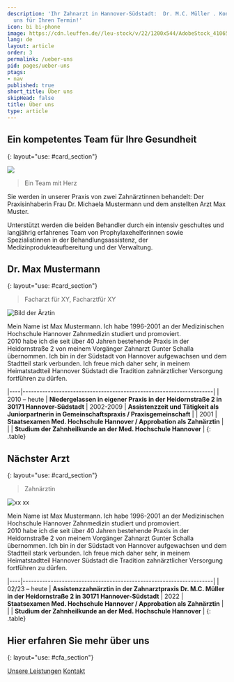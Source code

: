```yaml
---
description: 'Ihr Zahnarzt in Hannover-Südstadt:  Dr. M.C. Müller . Kontaktieren Sie
  uns für Ihren Termin!'
icon: bi bi-phone
image: https://cdn.leuffen.de//leu-stock/v/22/1200x544/AdobeStock_410652591.jpeg
lang: de
layout: article
order: 3
permalink: /ueber-uns
pid: pages/ueber-uns
ptags:
- nav
published: true
short_title: Über uns
skipHead: false
title: Über uns
type: article
---
```





## Ein kompetentes Team für Ihre Gesundheit
{: layout="use: #card_section"}

![](cdn:///leu-stock/v/64/1920x1280_1200x800_992x661_768x512_480x320_256x256/AdobeStock_495434983.avif_jpeg)

> Ein Team mit Herz

Sie werden in unserer Praxis von zwei Zahnärztinnen behandelt: Der Praxisinhaberin Frau Dr. Michaela Mustermann und
dem anstellten Arzt Max Muster.

Unterstützt werden die beiden Behandler durch ein intensiv geschultes und langjährig erfahrenes Team von
Prophylaxehelferinnen sowie Spezialistinnen in der Behandlungsassistenz, der Medizinprodukteaufbereitung und der Verwaltung.




## Dr. Max Mustermann
{: layout="use: #card_section"}

> Facharzt für XY, Facharztfür XY

![Bild der Ärztin](https://cdn.leuffen.de/hyperpage-components/v1.0//img/default-person-female.jpg)

Mein Name ist Max Mustermann. Ich habe 1996-2001 an der Medizinischen Hochschule Hannover Zahnmedizin studiert und promoviert. 	
2010 habe ich die seit über 40 Jahren bestehende Praxis in der
Heidornstraße 2 von meinem Vorgänger Zahnarzt Gunter Schalla übernommen.
Ich bin in der Südstadt von Hannover aufgewachsen und dem Stadtteil stark
verbunden. Ich freue mich daher sehr, in meinem Heimatstadtteil Hannover Südstadt die Tradition zahnärztlicher Versorgung fortführen zu dürfen.

|----|--------------------------------------------------------------------|
| 2010 – heute | **Niedergelassen in eigener Praxis in der Heidornstraße 2 in 30171 Hannover-Südstadt**
| 2002-2009 | **Assistenzzeit und Tätigkeit als Juniorpartnerin in Gemeinschaftspraxis / Praxisgemeinschaft**          |
| 2001 | **Staatsexamen Med. Hochschule Hannover / Approbation als Zahnärztin** |
|  | **Studium der Zahnheilkunde an der Med. Hochschule Hannover**   |
{: .table}

## Nächster Arzt
{: layout="use: #card_section"}

> Zahnärztin

![ xx xx](https://cdn.leuffen.de/hyperpage-components/v1.0//img/default-person-female.jpg)

Mein Name ist Max Mustermann. Ich habe 1996-2001 an der Medizinischen Hochschule Hannover Zahnmedizin studiert und promoviert. 	
2010 habe ich die seit über 40 Jahren bestehende Praxis in der
Heidornstraße 2 von meinem Vorgänger Zahnarzt Gunter Schalla übernommen.
Ich bin in der Südstadt von Hannover aufgewachsen und dem Stadtteil stark
verbunden. Ich freue mich daher sehr, in meinem Heimatstadtteil Hannover Südstadt die Tradition zahnärztlicher Versorgung fortführen zu dürfen.

|----|--------------------------------------------------------------------|
| 02/23 – heute | **Assistenzzahnärztin in der Zahnarztpraxis Dr. M.C. Müller in der Heidornstraße 2 in 30171 Hannover-Südstadt**
| 2022 | **Staatsexamen Med. Hochschule Hannover / Approbation als Zahnärztin** |
|  | **Studium der Zahnheilkunde an der Med. Hochschule Hannover**   |
{: .table}
                          

## Hier erfahren Sie mehr über uns
{: layout="use: #cfa_section"}

[Unsere Leistungen](/leistungen)
[Kontakt](/kontakt)
